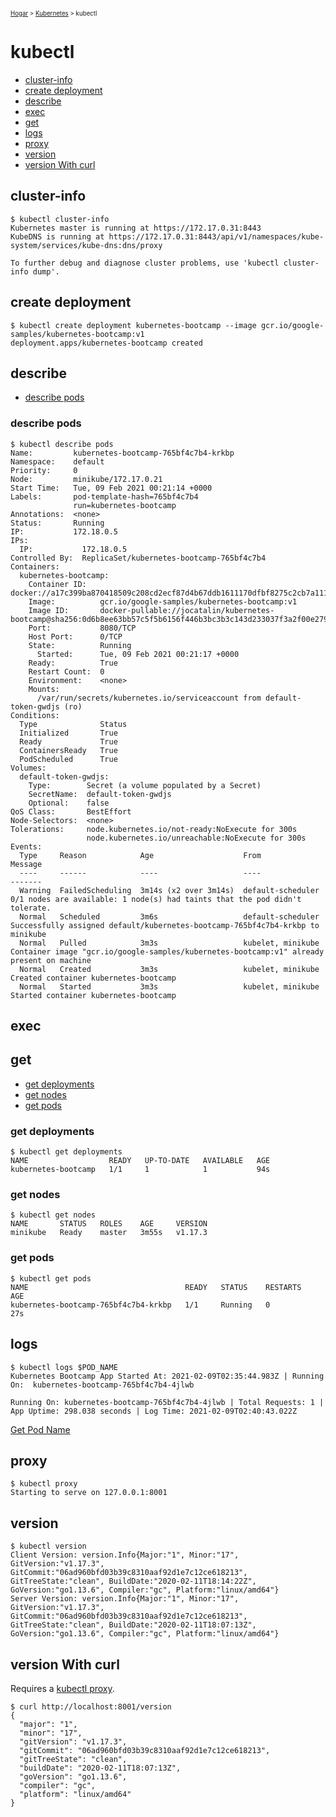 <sub><sup><a href="index.html">Hogar</a> > <a href="kubernetes.html">Kubernetes</a> > kubectl</sup></sub>

# kubectl

- [cluster-info](#cluster-info)
- [create deployment](#create-deployment)
- [describe](#describe)
- [exec](#exec)
- [get](#get)
- [logs](#logs)
- [proxy](#proxy)
- [version](#version)
- [version With curl](#version-with-curl)

## cluster-info

```shell
$ kubectl cluster-info
Kubernetes master is running at https://172.17.0.31:8443
KubeDNS is running at https://172.17.0.31:8443/api/v1/namespaces/kube-system/services/kube-dns:dns/proxy

To further debug and diagnose cluster problems, use 'kubectl cluster-info dump'.
```

## create deployment

```shell
$ kubectl create deployment kubernetes-bootcamp --image gcr.io/google-samples/kubernetes-bootcamp:v1
deployment.apps/kubernetes-bootcamp created
```

## describe

- [describe pods](#describe-pods)

### describe pods

```shell
$ kubectl describe pods
Name:         kubernetes-bootcamp-765bf4c7b4-krkbp
Namespace:    default
Priority:     0
Node:         minikube/172.17.0.21
Start Time:   Tue, 09 Feb 2021 00:21:14 +0000
Labels:       pod-template-hash=765bf4c7b4
              run=kubernetes-bootcamp
Annotations:  <none>
Status:       Running
IP:           172.18.0.5
IPs:
  IP:           172.18.0.5
Controlled By:  ReplicaSet/kubernetes-bootcamp-765bf4c7b4
Containers:
  kubernetes-bootcamp:
    Container ID:   docker://a17c399ba870418509c208cd2ecf87d4b67ddb1611170dfbf8275c2cb7a111ff
    Image:          gcr.io/google-samples/kubernetes-bootcamp:v1
    Image ID:       docker-pullable://jocatalin/kubernetes-bootcamp@sha256:0d6b8ee63bb57c5f5b6156f446b3bc3b3c143d233037f3a2f00e279c8fcc64af
    Port:           8080/TCP
    Host Port:      0/TCP
    State:          Running
      Started:      Tue, 09 Feb 2021 00:21:17 +0000
    Ready:          True
    Restart Count:  0
    Environment:    <none>
    Mounts:
      /var/run/secrets/kubernetes.io/serviceaccount from default-token-gwdjs (ro)
Conditions:
  Type              Status
  Initialized       True 
  Ready             True 
  ContainersReady   True 
  PodScheduled      True 
Volumes:
  default-token-gwdjs:
    Type:        Secret (a volume populated by a Secret)
    SecretName:  default-token-gwdjs
    Optional:    false
QoS Class:       BestEffort
Node-Selectors:  <none>
Tolerations:     node.kubernetes.io/not-ready:NoExecute for 300s
                 node.kubernetes.io/unreachable:NoExecute for 300s
Events:
  Type     Reason            Age                    From               Message
  ----     ------            ----                   ----               -------
  Warning  FailedScheduling  3m14s (x2 over 3m14s)  default-scheduler  0/1 nodes are available: 1 node(s) had taints that the pod didn't tolerate.
  Normal   Scheduled         3m6s                   default-scheduler  Successfully assigned default/kubernetes-bootcamp-765bf4c7b4-krkbp to minikube
  Normal   Pulled            3m3s                   kubelet, minikube  Container image "gcr.io/google-samples/kubernetes-bootcamp:v1" already present on machine
  Normal   Created           3m3s                   kubelet, minikube  Created container kubernetes-bootcamp
  Normal   Started           3m3s                   kubelet, minikube  Started container kubernetes-bootcamp
```

## exec

## get

- [get deployments](#get-deployments)
- [get nodes](#get-nodes)
- [get pods](#get-pods)

### get deployments

```shell
$ kubectl get deployments
NAME                  READY   UP-TO-DATE   AVAILABLE   AGE
kubernetes-bootcamp   1/1     1            1           94s
```

### get nodes

```shell
$ kubectl get nodes
NAME       STATUS   ROLES    AGE     VERSION
minikube   Ready    master   3m55s   v1.17.3
```

### get pods

```shell
$ kubectl get pods
NAME                                   READY   STATUS    RESTARTS   AGE
kubernetes-bootcamp-765bf4c7b4-krkbp   1/1     Running   0          27s
```

## logs

```shell
$ kubectl logs $POD_NAME
Kubernetes Bootcamp App Started At: 2021-02-09T02:35:44.983Z | Running On:  kubernetes-bootcamp-765bf4c7b4-4jlwb 

Running On: kubernetes-bootcamp-765bf4c7b4-4jlwb | Total Requests: 1 | App Uptime: 298.038 seconds | Log Time: 2021-02-09T02:40:43.022Z
```

[Get Pod Name](notes.html#get-pod-name)

## proxy

```shell
$ kubectl proxy
Starting to serve on 127.0.0.1:8001
```

## version

```shell
$ kubectl version
Client Version: version.Info{Major:"1", Minor:"17", GitVersion:"v1.17.3", GitCommit:"06ad960bfd03b39c8310aaf92d1e7c12ce618213", GitTreeState:"clean", BuildDate:"2020-02-11T18:14:22Z", GoVersion:"go1.13.6", Compiler:"gc", Platform:"linux/amd64"}
Server Version: version.Info{Major:"1", Minor:"17", GitVersion:"v1.17.3", GitCommit:"06ad960bfd03b39c8310aaf92d1e7c12ce618213", GitTreeState:"clean", BuildDate:"2020-02-11T18:07:13Z", GoVersion:"go1.13.6", Compiler:"gc", Platform:"linux/amd64"}
```

## version With curl

Requires a [kubectl proxy](#host-cluster-proxy).

```shell
$ curl http://localhost:8001/version
{
  "major": "1",
  "minor": "17",
  "gitVersion": "v1.17.3",
  "gitCommit": "06ad960bfd03b39c8310aaf92d1e7c12ce618213",
  "gitTreeState": "clean",
  "buildDate": "2020-02-11T18:07:13Z",
  "goVersion": "go1.13.6",
  "compiler": "gc",
  "platform": "linux/amd64"
}
```